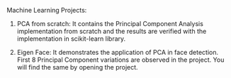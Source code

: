 Machine Learning Projects:

1. PCA from scratch:
It contains the Principal Component Analysis implementation from scratch and the results are verified with the implementation in scikit-learn library.

2. Eigen Face:
It demonstrates the application of PCA in face detection. First 8 Principal Component variations are observed in the project. You will find the same by opening the project.